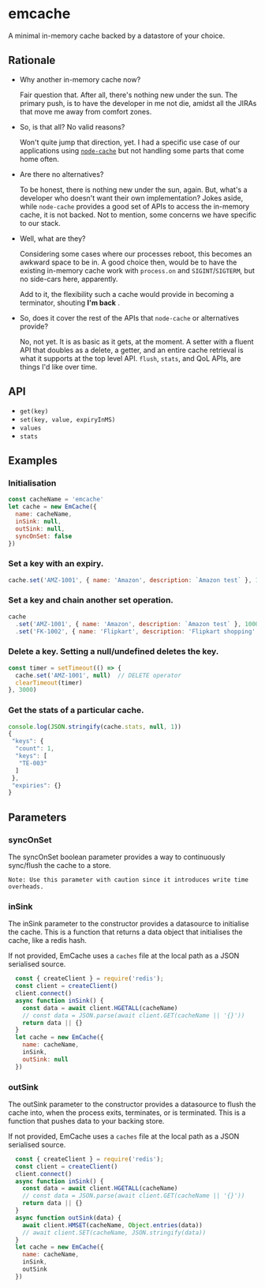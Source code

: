 # emcache

A minimal in-memory cache backed by a datastore of your choice.

## Rationale

 - Why another in-memory cache now? 
    
    Fair question that. After all, there's nothing new under the sun. The primary push, is to have the developer in me not die, amidst all the JIRAs that move me away from comfort zones.

- So, is that all? No valid reasons?

  Won't quite jump that direction, yet. I had a specific use case of our applications using [`node-cache`](https://github.com/node-cache/node-cache) but not handling some parts that come home often.

- Are there no alternatives?

  To be honest, there is nothing new under the sun, again. But, what's a developer who doesn't want their own implementation? Jokes aside, while `node-cache` provides a good set of APIs to access the in-memory cache, it is not backed. Not to mention, some concerns we have specific to our stack.

- Well, what are they? 
  
  Considering some cases where our processes reboot, this becomes an awkward space to be in. A good choice then, would be to have the existing in-memory cache work with `process.on` and `SIGINT`/`SIGTERM`, but no side-cars here, apparently.

  Add to it, the flexibility such a cache would provide in becoming a terminator, shouting **I'm back** .

- So, does it cover the rest of the APIs that `node-cache` or alternatives provide?

  No, not yet. It is as basic as it gets, at the moment. A setter with a fluent API that doubles as a delete, a getter, and an entire cache retrieval is what it supports at the top level API. `flush`, `stats`, and QoL APIs, are things I'd like over time.


## API

- `get(key)`
- `set(key, value, expiryInMS)`
- `values`
- `stats`

## Examples

### Initialisation
  ```javascript
  const cacheName = 'emcache'
  let cache = new EmCache({
    name: cacheName,
    inSink: null,
    outSink: null,
    syncOnSet: false
  })
```

### Set a key with an expiry.
```javascript
cache.set('AMZ-1001', { name: 'Amazon', description: `Amazon test` }, 1000)
```

### Set a key and chain another set operation.
```javascript
cache
  .set('AMZ-1001', { name: 'Amazon', description: `Amazon test` }, 1000)
  .set('FK-1002', { name: 'Flipkart', description: 'Flipkart shopping' })
```

### Delete a key. Setting a null/undefined deletes the key.
```javascript
const timer = setTimeout(() => {
  cache.set('AMZ-1001', null)  // DELETE operator
  clearTimeout(timer)
}, 3000)
```

### Get the stats of a particular cache.
```javascript
console.log(JSON.stringify(cache.stats, null, 1))
{
 "keys": {
  "count": 1,
  "keys": [
   "TE-003"
  ]
 },
 "expiries": {}
}
```

## Parameters

### syncOnSet

  The syncOnSet boolean parameter provides a way to continuously sync/flush the cache to a store.

  `Note: Use this parameter with caution since it introduces write time overheads.`

### inSink

The inSink parameter to the constructor provides a datasource to initialise the cache. This is a function that returns a data object that initialises the cache, like a redis hash.
  
If not provided, EmCache uses a `caches` file at the local path as a JSON serialised source.
```javascript
  const { createClient } = require('redis');
  const client = createClient()
  client.connect()
  async function inSink() {
    const data = await client.HGETALL(cacheName)
    // const data = JSON.parse(await client.GET(cacheName || '{}'))
    return data || {}
  }
  let cache = new EmCache({
    name: cacheName,
    inSink,
    outSink: null
  })
```

### outSink

  The outSink parameter to the constructor provides a datasource to flush the cache into, when the process exits, terminates, or is terminated. This is a function that pushes data to your backing store.
  
If not provided, EmCache uses a `caches` file at the local path as a JSON serialised source.
```javascript
  const { createClient } = require('redis');
  const client = createClient()
  client.connect()
  async function inSink() {
    const data = await client.HGETALL(cacheName)
    // const data = JSON.parse(await client.GET(cacheName || '{}'))
    return data || {}
  }
  async function outSink(data) {
    await client.HMSET(cacheName, Object.entries(data))
    // await client.SET(cacheName, JSON.stringify(data))
  }
  let cache = new EmCache({
    name: cacheName,
    inSink,
    outSink
  })
```